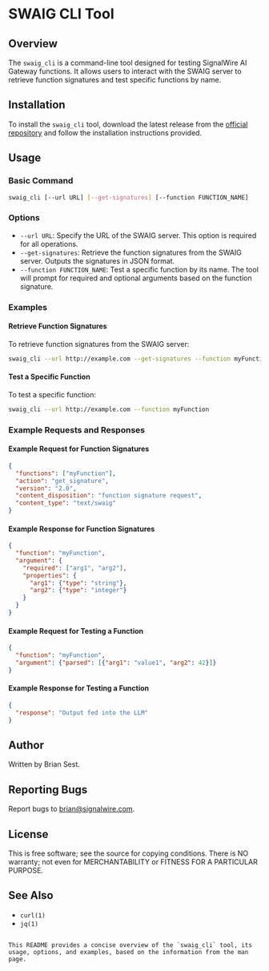 # SWAIG CLI Tool

## Overview

The `swaig_cli` is a command-line tool designed for testing SignalWire AI Gateway functions. It allows users to interact with the SWAIG server to retrieve function signatures and test specific functions by name.

## Installation

To install the `swaig_cli` tool, download the latest release from the [official repository](#) and follow the installation instructions provided.

## Usage

### Basic Command

```bash
swaig_cli [--url URL] [--get-signatures] [--function FUNCTION_NAME]
```

### Options

- `--url URL`: Specify the URL of the SWAIG server. This option is required for all operations.
- `--get-signatures`: Retrieve the function signatures from the SWAIG server. Outputs the signatures in JSON format.
- `--function FUNCTION_NAME`: Test a specific function by its name. The tool will prompt for required and optional arguments based on the function signature.

### Examples

#### Retrieve Function Signatures

To retrieve function signatures from the SWAIG server:

```bash
swaig_cli --url http://example.com --get-signatures --function myFunction
```

#### Test a Specific Function

To test a specific function:

```bash
swaig_cli --url http://example.com --function myFunction
```

### Example Requests and Responses

#### Example Request for Function Signatures

```json
{
  "functions": ["myFunction"],
  "action": "get_signature",
  "version": "2.0",
  "content_disposition": "function signature request",
  "content_type": "text/swaig"
}
```

#### Example Response for Function Signatures

```json
{
  "function": "myFunction",
  "argument": {
    "required": ["arg1", "arg2"],
    "properties": {
      "arg1": {"type": "string"},
      "arg2": {"type": "integer"}
    }
  }
}
```

#### Example Request for Testing a Function

```json
{
  "function": "myFunction",
  "argument": {"parsed": [{"arg1": "value1", "arg2": 42}]}
}
```

#### Example Response for Testing a Function

```json
{
  "response": "Output fed into the LLM"
}
```

## Author

Written by Brian Sest.

## Reporting Bugs

Report bugs to [brian@signalwire.com](mailto:brian@signalwire.com).

## License

This is free software; see the source for copying conditions. There is NO warranty; not even for MERCHANTABILITY or FITNESS FOR A PARTICULAR PURPOSE.

## See Also

- `curl(1)`
- `jq(1)`
```

This README provides a concise overview of the `swaig_cli` tool, its usage, options, and examples, based on the information from the man page.
